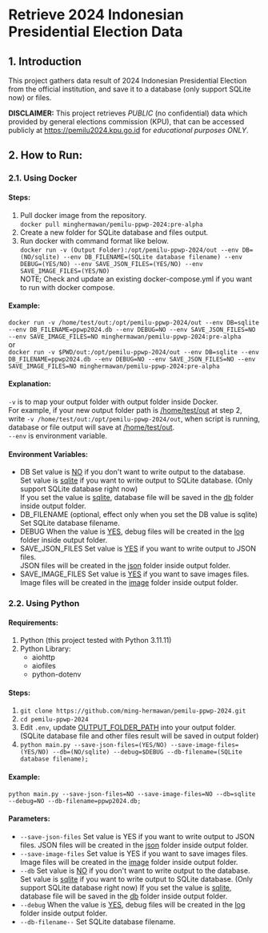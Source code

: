 # Retrieve 2024 Indonesian Presidential Election Data

## 1. Introduction
This project gathers data result of 2024 Indonesian Presidential Election from the official institution, and save it to a database (only support SQLite now) or files.

**DISCLAIMER:**
This project retrieves *PUBLIC* (no confidential) data which provided by general elections commission (KPU), that can be accessed publicly at https://pemilu2024.kpu.go.id for *educational purposes ONLY*.

## 2. How to Run:
### 2.1. Using Docker
#### Steps:
1. Pull docker image from the repository.  
`docker pull minghermawan/pemilu-ppwp-2024:pre-alpha`  
2. Create a new folder for SQLite database and files output.  
3. Run docker with command format like below.  
`docker run -v (Output Folder):/opt/pemilu-ppwp-2024/out --env DB=(NO/sqlite) --env DB_FILENAME=(SQLite database filename) --env DEBUG=(YES/NO) --env SAVE_JSON_FILES=(YES/NO) --env SAVE_IMAGE_FILES=(YES/NO)`  
NOTE; Check and update an existing docker-compose.yml if you want to run with docker compose.
#### Example:
`docker run -v /home/test/out:/opt/pemilu-ppwp-2024/out --env DB=sqlite --env DB_FILENAME=ppwp2024.db --env DEBUG=NO --env SAVE_JSON_FILES=NO --env SAVE_IMAGE_FILES=NO minghermawan/pemilu-ppwp-2024:pre-alpha`  
or  
`docker run -v $PWD/out:/opt/pemilu-ppwp-2024/out --env DB=sqlite --env DB_FILENAME=ppwp2024.db --env DEBUG=NO --env SAVE_JSON_FILES=NO --env SAVE_IMAGE_FILES=NO minghermawan/pemilu-ppwp-2024:pre-alpha`
#### Explanation:
`-v` is to map your output folder with output folder inside Docker.  
For example, if your new output folder path is <ins>/home/test/out</ins> at step 2, write `-v /home/test/out:/opt/pemilu-ppwp-2024/out`, when script is running, database or file output will save at <ins>/home/test/out</ins>.  
`--env` is environment variable.
#### Environment Variables:
- DB
Set value is <ins>NO</ins> if you don't want to write output to the database.  
Set value is <ins>sqlite</ins> if you want to write output to SQLite database. (Only support SQLite database right now)  
If you set the value is <ins>sqlite</ins>, database file will be saved in the <ins>db</ins> folder inside output folder.
- DB_FILENAME (optional, effect only when you set the DB value is sqlite)
Set SQLite database filename.
- DEBUG
When the value is <ins>YES</ins>, debug files will be created in the <ins>log</ins> folder inside output folder.
- SAVE_JSON_FILES
Set value is <ins>YES</ins> if you want to write output to JSON files.  
JSON files will be created in the <ins>json</ins> folder inside output folder.
- SAVE_IMAGE_FILES
Set value is <ins>YES</ins> if you want to save images files.  
Image files will be created in the <ins>image</ins> folder inside output folder.
### 2.2. Using Python
#### Requirements:
1. Python (this project tested with Python 3.11.11)
2. Python Library:
   - aiohttp
   - aiofiles
   - python-dotenv
#### Steps:
1. `git clone https://github.com/ming-hermawan/pemilu-ppwp-2024.git`
2. `cd pemilu-ppwp-2024`
3. Edit `.env`, update <ins>OUTPUT_FOLDER_PATH</ins> into your output folder. (SQLite database file and other files result will be saved in output folder)
4. `python main.py --save-json-files=(YES/NO) --save-image-files=(YES/NO) --db=(NO/sqlite) --debug=$DEBUG --db-filename=(SQLite database filename);`
#### Example:
`python main.py --save-json-files=NO --save-image-files=NO --db=sqlite --debug=NO --db-filename=ppwp2024.db;`
#### Parameters:
- `--save-json-files`
Set value is YES if you want to write output to JSON files.
JSON files will be created in the <ins>json</ins> folder inside output folder.
- `--save-image-files`
Set value is YES if you want to save images files.
Image files will be created in the <ins>image</ins> folder inside output folder.
- `--db`
Set value is <ins>NO</ins> if you don't want to write output to the database.
Set value is <ins>sqlite</ins> if you want to write output to SQLite database. (Only support SQLite database right now)
If you set the value is <ins>sqlite</ins>, database file will be saved in the <ins>db</ins> folder inside output folder.
- `--debug`
When the value is <ins>YES</ins>, debug files will be created in the <ins>log</ins> folder inside output folder.
- `--db-filename--`
Set SQLite database filename.
